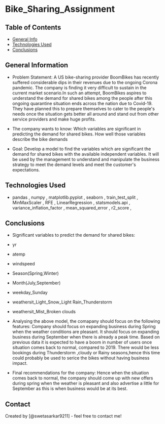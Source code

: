 # Bike_Sharing_Assignment


## Table of Contents
* [General Info](#general-information)
* [Technologies Used](#technologies-used)
* [Conclusions](#conclusions)


## General Information
- Problem Statement:
A US bike-sharing provider BoomBikes has recently suffered considerable dips in their revenues due to the ongoing Corona pandemic. The company is finding it very difficult to sustain in the current market scenario.In such an attempt, BoomBikes aspires to understand the demand for shared bikes among the people after this ongoing quarantine situation ends across the nation due to Covid-19. They have planned this to prepare themselves to cater to the people's needs once the situation gets better all around and stand out from other service providers and make huge profits.

- The company wants to know:
Which variables are significant in predicting the demand for shared bikes. How well those variables describe the bike demands

- Goal:
Develop a model to find the variables which are significant the demand for shared bikes with the available independent variables. It will be used by the management to understand and manipulate the business strategy to meet the demand levels and meet the customer's expectations.


## Technologies Used
- pandas , numpy , matplotlib.pyplot , seaborn , train_test_split , MinMaxScaler , RFE , LinearRegression , statsmodels.api , variance_inflation_factor , mean_squared_error , r2_score , 


## Conclusions
- Significant variables to predict the demand for shared bikes:
- yr
- atemp
- windspeed
- Season(Spring,Winter)
- Month(July,September)
- weekday_Sunday
- weathersit_Light_Snow_Light Rain_Thunderstorm
- weathersit_Mist_Broken clouds
    
- Analysing the above model, the comapany should focus on the following features:
Company should focus on expanding business during Spring when the weather conditions are pleasant.
It should focus on expanding business during September when there is already a peak time.
Based on previous data it is expected to have a boom in number of users once situation comes back to normal, compared to 2019.
There would be less bookings during Thunderstorm ,cloudy or Rainy seasons,hence this time could probably be used to serice the bikes without having business impact.

- Final recommendations for the company:
Hence when the situation comes back to normal, the company should come up with new offers during spring when the weather is pleasant and also advertise a little for September as this is when business would be at its best.


## Contact
Created by [@swetasarkar9211] - feel free to contact me!
